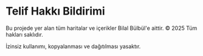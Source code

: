 # Telif Hakkı Bildirimi

Bu projede yer alan tüm haritalar ve içerikler Bilal Bülbül'e aittir.
© 2025 Tüm hakları saklıdır.

İzinsiz kullanımı, kopyalanması ve dağıtılması yasaktır.
